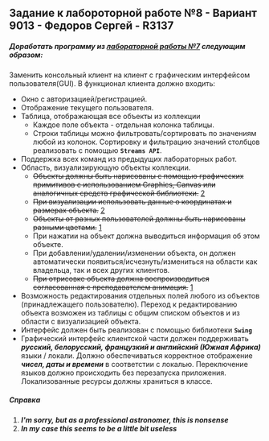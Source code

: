 ## Задание к лабороторной работе №8 - Вариант 9013 - Федоров Сергей - R3137

##### Доработать программу из [лабораторной работы №7](https://github.com/Punctuality/itmo-labs/tree/labor6) следующим образом:

Заменить консольный клиент на клиент с графическим интерфейсом пользователя(GUI). 
  В функционал клиента должно входить:

* Окно с авторизацией/регистрацией.
* Отображение текущего пользователя. 
* Таблица, отображающая все объекты из коллекции
  * Каждое поле объекта - отдельная колонка таблицы.
  * Строки таблицы можно фильтровать/сортировать по значениям любой из колонок. Сортировку и фильтрацию значений столбцов реализовать с помощью **```Streams API```**.
* Поддержка всех команд из предыдущих лабораторных работ. 
* Область, визуализирующую объекты коллекции.   
  * ~~Объекты должны быть нарисованы с помощью графических примитивов с использованием Graphics, Canvas или аналогичных средств графической библиотеки.~~ [2](#справка)
  * ~~При визуализации использовать данные о координатах и размерах объекта.~~ [2](#справка)
  * ~~Объекты от разных пользователей должны быть нарисованы разными цветами.~~ [1](#справка)
  * При нажатии на объект должна выводиться информация об этом объекте.
  * При добавлении/удалении/изменении объекта, он должен автоматически появиться/исчезнуть/измениться  на области как владельца, так и всех других клиентов. 
  * ~~При отрисовке объекта должна воспроизводиться согласованная с преподавателем анимация.~~ [1](#справка)
* Возможность редактирования отдельных полей любого из объектов (принадлежащего пользователю). Переход к редактированию объекта возможен из таблицы с общим списком объектов и из области с визуализацией объекта.
* Интерфейс должен быть реализован с помощью библиотеки **```Swing```**
* Графический интерфейс клиентской части должен поддерживать ***русский, белорусский, французкий и английский (Южная Африка)*** языки / локали. Должно обеспечиваться корректное отображение ***чисел, даты и времени*** в соответстии с локалью. Переключение языков должно происходить без перезапуска приложения. Локализованные ресурсы должны храниться в классе.


##### Справка

1. ***I'm sorry, but as a professional astronomer, this is nonsense***
2. ***In my case this seems to be a little bit useless***
